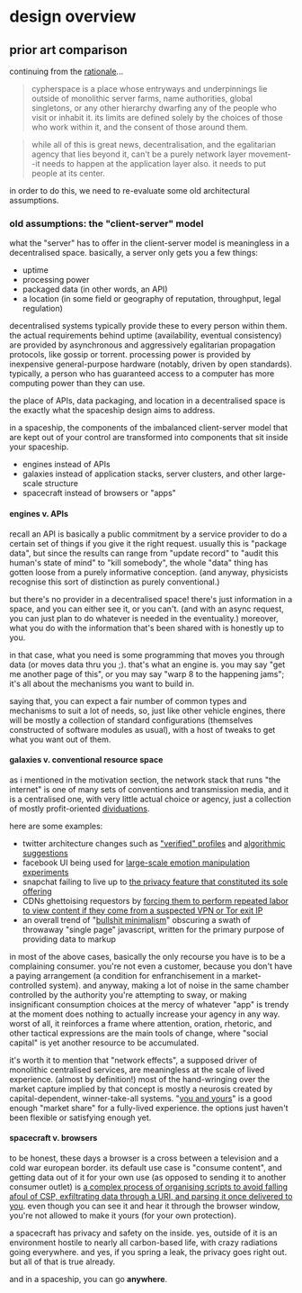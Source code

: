 # design overview

## prior art comparison

continuing from the [rationale](./rationale.md)...

> cypherspace is a place whose entryways and underpinnings lie outside of
> monolithic server farms, name authorities, global singletons, or any other
> hierarchy dwarfing any of the people who visit or inhabit it. its limits are
> defined solely by the choices of those who work within it, and the consent of
> those around them.
 
> while all of this is great news, decentralisation, and the egalitarian agency
> that lies beyond it, can't be a purely network layer movement--it needs to
> happen at the application layer also. it needs to put people at its center.
 
in order to do this, we need to re-evaluate some old architectural assumptions.

### old assumptions: the "client-server" model

what the "server" has to offer in the client-server model is meaningless in a
decentralised space. basically, a server only gets you a few things:

- uptime
- processing power
- packaged data (in other words, an API)
- a location (in some field or geography of reputation, throughput, legal
  regulation)

decentralised systems typically provide these to every person within them. the
actual requirements behind uptime (availability, eventual consistency) are
provided by asynchronous and aggressively egalitarian propagation protocols,
like gossip or torrent. processing power is provided by inexpensive
general-purpose hardware (notably, driven by open standards). typically, a
person who has guaranteed access to a computer has more computing power than
they can use.

the place of APIs, data packaging, and location in a decentralised space is the
exactly what the spaceship design aims to address.

in a spaceship, the components of the imbalanced client-server model that are
kept out of your control are transformed into components that sit inside your
spaceship.

- engines instead of APIs
- galaxies instead of application stacks, server clusters, and other large-scale
  structure
- spacecraft instead of browsers or "apps"

#### engines v. APIs

recall an API is basically a public commitment by a service provider to do a
certain set of things if you give it the right request. usually this is "package
data", but since the results can range from "update record" to "audit this
human's state of mind" to "kill somebody", the whole "data" thing has gotten
loose from a purely informative conception. (and anyway, physicists recognise
this sort of distinction as purely conventional.)

but there's no provider in a decentralised space! there's just information in a
space, and you can either see it, or you can't. (and with an async request, you
can just plan to do whatever is needed in the eventuality.) moreover, what you
do with the information that's been shared with is honestly up to you.

in that case, what you need is some programming that moves you through data (or
moves data thru you ;). that's what an engine is. you may say "get me another
page of this", or you may say "warp 8 to the happening jams"; it's all about the
mechanisms you want to build in.

saying that, you can expect a fair number of common types and mechanisms to suit
a lot of needs, so, just like other vehicle engines, there will be mostly a
collection of standard configurations (themselves constructed of software
modules as usual), with a host of tweaks to get what you want out of them.


#### galaxies v. conventional resource space

as i mentioned in the motivation section, the network stack that runs "the
internet" is one of many sets of conventions and transmission media, and it is a
centralised one, with very little actual choice or agency, just a collection of
mostly profit-oriented [dividuations](http://p2pfoundation.net/Dividuation).

here are some examples:

- twitter architecture changes such as
  ["verified" profiles](http://anildash.com/2013/03/what-its-like-being-verified-on-twitter.html)
  and
  [algorithmic suggestions](http://www.forbes.com/sites/theopriestley/2016/02/06/twitters-algorithmic-timeline-switch-is-all-your-own-fault/#796e152331b6)
- facebook UI being used for
  [large-scale emotion manipulation experiments](https://www.theguardian.com/technology/2014/jun/30/facebook-emotion-study-breached-ethical-guidelines-researchers-say)
- snapchat failing to live up to
  [the privacy feature that constituted its sole offering](http://www.networkworld.com/article/2999980/security/snapchat-now-has-the-rights-to-store-and-share-selfies-taken-via-the-app.html)
- CDNs ghettoising requestors by
  [forcing them to perform repeated labor to view content if they come from a suspected VPN or Tor exit IP](https://trac.torproject.org/projects/tor/ticket/18361)
- an overall trend of
  "[bullshit minimalism](http://idlewords.com/talks/website_obesity.htm)"
  obscuring a swath of throwaway "single page" javascript, written for the
  primary purpose of providing data to markup

in most of the above cases, basically the only recourse you have is to be a
complaining consumer. you're not even a customer, because you don't have a
paying arrangement (a condition for enfranchisement in a market-controlled
system). and anyway, making a lot of noise in the same chamber controlled by the
authority you're attempting to sway, or making insignificant consumption choices
at the mercy of whatever "app" is trendy at the moment does nothing to actually
increase your agency in any way. worst of all, it reinforces a frame where
attention, oration, rhetoric, and other tactical expressions are the main tools
of change, where "social capital" is yet another resource to be accumulated.

it's worth it to mention that "network effects", a supposed driver of monolithic
centralised services, are meaningless at the scale of lived experience. (almost
by definition!) most of the hand-wringing over the market capture implied by
that concept is mostly a neurosis created by capital-dependent, winner-take-all
systems. "[you and yours](https://en.wikipedia.org/wiki/Friend_of_a_friend)" is
a good enough "market share" for a fully-lived experience. the options just
haven't been flexible or satisfying enough yet.


#### spacecraft v. browsers

to be honest, these days a browser is a cross between a television and a cold
war european border. its default use case is "consume content", and getting data
out of it for your own use (as opposed to sending it to another consumer outlet)
is
[a complex process of organising scripts to avoid falling afoul of CSP, exfiltrating data through a URI, and parsing it once delivered to you](https://github.com/du5t/capsule). even
though you can see it and hear it through the browser window, you're not allowed
to make it yours (for your own protection).

a spacecraft has privacy and safety on the inside. yes, outside of it is an
environment hostile to nearly all carbon-based life, with crazy radiations going
everywhere. and yes, if you spring a leak, the privacy goes right out. but all
of that is true already.

and in a spaceship, you can go **anywhere**.
